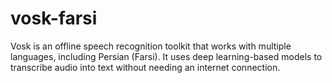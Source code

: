 # vosk-farsi
Vosk is an offline speech recognition toolkit that works with multiple languages, including Persian (Farsi). It uses deep learning-based models to transcribe audio into text without needing an internet connection.
